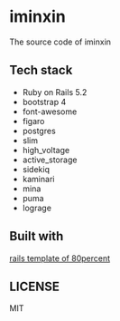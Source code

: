 # iminxin
The source code of iminxin

## Tech stack

* Ruby on Rails 5.2
* bootstrap 4
* font-awesome
* figaro
* postgres
* slim
* high_voltage
* active_storage
* sidekiq
* kaminari
* mina
* puma
* lograge

## Built with

[rails template of 80percent](https://github.com/80percent/rails-template)

## LICENSE
MIT
